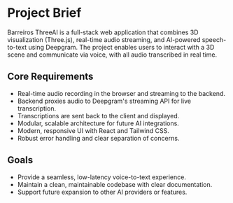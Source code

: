 # Project Brief

Barreiros ThreeAI is a full-stack web application that combines 3D visualization (Three.js), real-time audio streaming, and AI-powered speech-to-text using Deepgram. The project enables users to interact with a 3D scene and communicate via voice, with all audio transcribed in real time.

## Core Requirements

- Real-time audio recording in the browser and streaming to the backend.
- Backend proxies audio to Deepgram's streaming API for live transcription.
- Transcriptions are sent back to the client and displayed.
- Modular, scalable architecture for future AI integrations.
- Modern, responsive UI with React and Tailwind CSS.
- Robust error handling and clear separation of concerns.

## Goals

- Provide a seamless, low-latency voice-to-text experience.
- Maintain a clean, maintainable codebase with clear documentation.
- Support future expansion to other AI providers or features.
